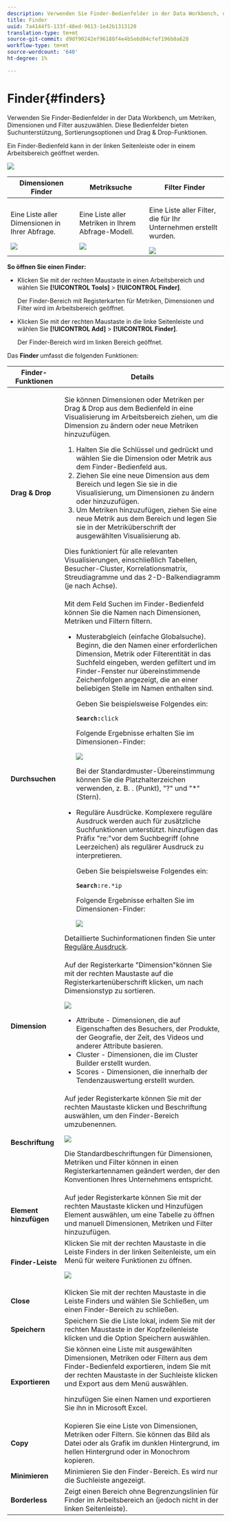 ```yaml
---
description: Verwenden Sie Finder-Bedienfelder in der Data Workbench, um Metriken, Dimensionen und Filter auszuwählen. Diese Bedienfelder bieten Suchunterstützung, Sortierungsoptionen und Drag & Drop-Funktionen.
title: Finder
uuid: 7a4144f5-133f-48ed-9613-1e42b1313120
translation-type: tm+mt
source-git-commit: d9df90242ef96188f4e4b5e6d04cfef196b0a628
workflow-type: tm+mt
source-wordcount: '640'
ht-degree: 1%

---
```



# Finder{#finders}

Verwenden Sie Finder-Bedienfelder in der Data Workbench, um Metriken, Dimensionen und Filter auszuwählen. Diese Bedienfelder bieten Suchunterstützung, Sortierungsoptionen und Drag &amp; Drop-Funktionen.

Ein Finder-Bedienfeld kann in der linken Seitenleiste oder in einem Arbeitsbereich geöffnet werden.

![](assets/query_entity_panel_main.png)

<table id="table_3E43DBA0646842898F14F31374F9E39C"> 
 <thead> 
  <tr> 
   <th colname="col1" class="entry"> Dimensionen Finder </th> 
   <th colname="col2" class="entry"> Metriksuche </th> 
   <th colname="col3" class="entry"> Filter Finder </th> 
  </tr>
 </thead>
 <tbody> 
  <tr> 
   <td colname="col1"> <p>Eine Liste aller Dimensionen in Ihrer Abfrage. </p><img placement="break" id="image_D7D317D84C0843BE8D324E5B9F7AF20D" src="assets/query_entity_dim_panel.png" /> </td> 
   <td colname="col2"> <p>Eine Liste aller Metriken in Ihrem Abfrage-Modell. </p><img placement="break" id="image_04553B2F2C6A48FE897B4EFF002BED59" src="assets/query_entity_metric_panel.png" /> </td> 
   <td colname="col3"> <p>Eine Liste aller Filter, die für Ihr Unternehmen erstellt wurden. </p><img placement="break" id="image_920E72D795644634A82D1955CB64B355" src="assets/query_entity_filters_panel.png" /> </td> 
  </tr> 
 </tbody> 
</table>

**So öffnen Sie einen Finder:**

* Klicken Sie mit der rechten Maustaste in einen Arbeitsbereich und wählen Sie **[!UICONTROL Tools]** > **[!UICONTROL Finder]**.

   Der Finder-Bereich mit Registerkarten für Metriken, Dimensionen und Filter wird im Arbeitsbereich geöffnet.

* Klicken Sie mit der rechten Maustaste in die linke Seitenleiste und wählen Sie **[!UICONTROL Add]** > **[!UICONTROL Finder]**.

   Der Finder-Bereich wird im linken Bereich geöffnet.

Das **Finder** umfasst die folgenden Funktionen:

<table id="table_072047E919204577AE85789BAE0F4EE8"> 
 <thead> 
  <tr> 
   <th colname="col1" class="entry"> Finder-Funktionen </th> 
   <th colname="col2" class="entry"> Details </th> 
  </tr>
 </thead>
 <tbody> 
  <tr> 
   <td colname="col1"><b>Drag &amp; Drop</b> </td> 
   <td colname="col2"> <p> Sie können Dimensionen oder Metriken per Drag &amp; Drop aus dem Bedienfeld in eine Visualisierung im Arbeitsbereich ziehen, um die Dimension zu ändern oder neue Metriken hinzuzufügen. </p> 
    <ol id="ol_612DC76EC04C4FCE938B20B388C43CE8"> 
     <li id="li_7F73B781141E4B8CAE9800F580F62E44">Halten Sie die Schlüssel <span class="uicontrol"></span> und <span class="uicontrol"> </span> gedrückt und wählen Sie die Dimension oder Metrik aus dem Finder-Bedienfeld aus. </li> 
     <li id="li_631D57976F71415AA61F33EBBFDD128A">Ziehen Sie eine neue Dimension aus dem Bereich und legen Sie sie in die Visualisierung, um Dimensionen zu ändern oder hinzuzufügen. </li> 
     <li id="li_5329FB82225F46EBBE3A996A641058DE">Um Metriken hinzuzufügen, ziehen Sie eine neue Metrik aus dem Bereich und legen Sie sie in der Metriküberschrift der ausgewählten Visualisierung ab. </li> 
    </ol> <p>Dies funktioniert für alle relevanten Visualisierungen, einschließlich Tabellen, Besucher-Cluster, Korrelationsmatrix, Streudiagramme und das 2-D-Balkendiagramm (je nach Achse). </p> </td> 
  </tr> 
  <tr> 
   <td colname="col1"><b>Durchsuchen</b> </td> 
   <td colname="col2">Mit dem Feld <span class="uicontrol"> Suchen</span> im Finder-Bedienfeld können Sie die Namen nach Dimensionen, Metriken und Filtern filtern. 
    <ul id="ul_0F6F377E9906472E99008EBE7483F689"> 
     <li id="li_75857895EDB045C8B2960393854B257D"> <p>Musterabgleich (einfache Globalsuche). Beginn, die den Namen einer erforderlichen Dimension, Metrik oder Filterentität in das Suchfeld eingeben, werden gefiltert und im Finder-Fenster nur übereinstimmende Zeichenfolgen angezeigt, die an einer beliebigen Stelle im Namen enthalten sind. </p> <p>Geben Sie beispielsweise Folgendes ein: </p> <code><b>Search:</b>click</code> <p>Folgende Ergebnisse erhalten Sie im Dimensionen-Finder: </p> <p><img placement="break" id="image_7CBAAABA92BB47658B7F9F5C0263CF20" src="assets/finders_glob_search.png" /> </p> <p>Bei der Standardmuster-Übereinstimmung können Sie die Platzhalterzeichen verwenden, z. B. . (Punkt), "?" und "*" (Stern). </p> </li> 
     <li id="li_044F9EC1399B44CD81E1852F85137704"> <p>Reguläre Ausdrücke. Komplexere reguläre Ausdruck werden auch für zusätzliche Suchfunktionen unterstützt. hinzufügen das Präfix "re:"vor dem Suchbegriff (ohne Leerzeichen) als regulärer Ausdruck zu interpretieren. </p> <p>Geben Sie beispielsweise Folgendes ein: </p> <code><b>Search:</b>re.*ip</code> <p>Folgende Ergebnisse erhalten Sie im Dimensionen-Finder: </p> <p><img placement="break" id="image_F47DB90B36504997AA1C509855B89A47" src="assets/finders_regex_search.png" /> </p> </li> 
    </ul> <p>Detaillierte Suchinformationen finden Sie unter <a href="https://docs.adobe.com/content/help/en/data-workbench/using/dataset/c-reg-exp.html" format="http" scope="external"> Reguläre Ausdruck</a>. </p> </td> 
  </tr> 
  <tr> 
   <td colname="col1"><b>Dimension</b> </td> 
   <td colname="col2">Auf der Registerkarte "Dimension"können Sie mit der rechten Maustaste auf die Registerkartenüberschrift klicken, um nach Dimensionstyp zu sortieren. <p><img id="image_FB44D0F4D36B4AD7A6165E0432211AB6" placement="break" src="assets/query_entity_search_types.png" /> 
     <ul id="ul_D36B8474730F4859BC7AA015CC1B8EF0"> 
      <li id="li_4AE1D5699D0E45AF880A134F886B8B19">Attribute - Dimensionen, die auf Eigenschaften des Besuchers, der Produkte, der Geografie, der Zeit, des Videos und anderer Attribute basieren. </li> 
      <li id="li_0B2A08F8CBE94356AC506F95DC268C47">Cluster - Dimensionen, die im Cluster Builder erstellt wurden. </li> 
      <li id="li_4BC3396A680B49A4B6BDAAD066826864">Scores - Dimensionen, die innerhalb der Tendenzauswertung erstellt wurden. </li> 
     </ul> </p> </td> 
  </tr> 
  <tr> 
   <td colname="col1"><b>Beschriftung</b> </td> 
   <td colname="col2">Auf jeder Registerkarte können Sie mit der rechten Maustaste klicken und <span class="uicontrol"> Beschriftung</span> auswählen, um den Finder-Bereich umzubenennen. <p><img placement="break" id="image_F61C57F6548646069242DFB2490C67B9" src="assets/label_change.png" /> </p> <p>Die Standardbeschriftungen für Dimensionen, Metriken und Filter können in einen Registerkartennamen geändert werden, der den Konventionen Ihres Unternehmens entspricht. </p> </td> 
  </tr> 
  <tr> 
   <td colname="col1"><b>Element hinzufügen</b> </td> 
   <td colname="col2">Auf jeder Registerkarte können Sie mit der rechten Maustaste klicken und <span class="uicontrol"> Hinzufügen Element</span> auswählen, um eine Tabelle zu öffnen und manuell Dimensionen, Metriken und Filter hinzuzufügen. </td> 
  </tr> 
  <tr> 
   <td colname="col1"><b>Finder-Leiste</b> </td> 
   <td colname="col2">Klicken Sie mit der rechten Maustaste in die Leiste <span class="uicontrol"> Finders</span> in der linken Seitenleiste, um ein Menü für weitere Funktionen zu öffnen. <p><img placement="break" id="image_4DA4930294B84308A1E627C828C35663" src="assets/finders_menu.png" /> </p> </td> 
  </tr> 
  <tr> 
   <td colname="col1"><b>Close</b> </td> 
   <td colname="col2">Klicken Sie mit der rechten Maustaste in die Leiste <span class="uicontrol"> Finders</span> und wählen Sie <span class="uicontrol"> Schließen</span>, um einen Finder-Bereich zu schließen. </td> 
  </tr> 
  <tr> 
   <td colname="col1"><b>Speichern</b> </td> 
   <td colname="col2">Speichern Sie die Liste lokal, indem Sie mit der rechten Maustaste in der Kopfzeilenleiste klicken und die Option <span class="uicontrol"> Speichern</span> auswählen. </td> 
  </tr> 
  <tr> 
   <td colname="col1"><b>Exportieren</b> </td> 
   <td colname="col2">Sie können eine Liste mit ausgewählten Dimensionen, Metriken oder Filtern aus dem Finder-Bedienfeld exportieren, indem Sie mit der rechten Maustaste in der Suchleiste klicken und <span class="uicontrol"> Export</span> aus dem Menü auswählen. <p> hinzufügen Sie einen Namen und exportieren Sie ihn in Microsoft Excel. </p> </td> 
  </tr> 
  <tr> 
   <td colname="col1"><b>Copy</b> </td> 
   <td colname="col2"> Kopieren Sie eine Liste von Dimensionen, Metriken oder Filtern. Sie können das Bild als Datei oder als Grafik im dunklen Hintergrund, im hellen Hintergrund oder in Monochrom kopieren. </td> 
  </tr> 
  <tr> 
   <td colname="col1"><b>Minimieren</b> </td> 
   <td colname="col2"> Minimieren Sie den Finder-Bereich. Es wird nur die Suchleiste angezeigt. </td> 
  </tr> 
  <tr> 
   <td colname="col1"><b>Borderless</b> </td> 
   <td colname="col2"> Zeigt einen Bereich ohne Begrenzungslinien für Finder im Arbeitsbereich an (jedoch nicht in der linken Seitenleiste). </td> 
  </tr> 
 </tbody> 
</table>

